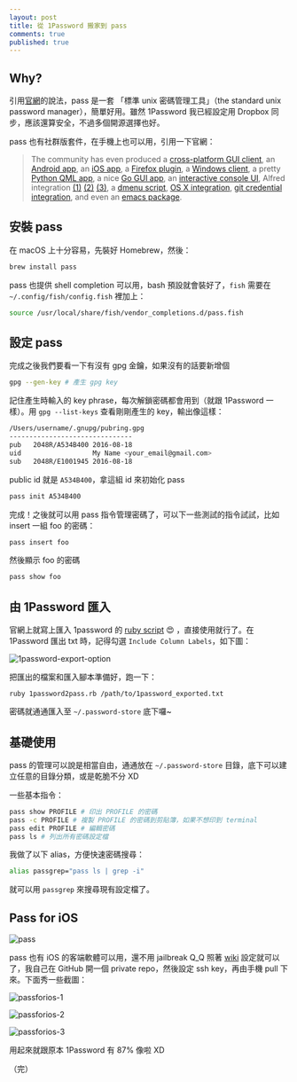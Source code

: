 ```yaml
---
layout: post
title: 從 1Password 搬家到 pass
comments: true
published: true
---
```


## Why?

引用[官網][1]的說法，pass 是一套 「標準 unix 密碼管理工具」（the standard unix password manager），簡單好用。雖然 1Password 我已經設定用 Dropbox 同步，應該還算安全，不過多個開源選擇也好。

pass 也有社群版套件，在手機上也可以用，引用一下官網：

> The community has even produced a [cross-platform GUI client](http://qtpass.org/), an [Android app](https://github.com/zeapo/Android-Password-Store), an [iOS app](https://github.com/davidjb/pass-ios#readme), a [Firefox plugin](https://github.com/jvenant/passff#readme), a [Windows client](https://github.com/mbos/Pass4Win), a pretty [Python QML app](https://github.com/TheLastProject/Pext), a nice [Go GUI app](https://github.com/cortex/gopass),  an [interactive console UI](https://github.com/Kwpolska/upass), Alfred integration [(1)](https://github.com/CGenie/alfred-pass) [(2)](https://github.com/MatthewWest/pass-alfred) [(3)](https://github.com/johanthoren/simple-pass-alfred), a [dmenu script](https://git.zx2c4.com/password-store/tree/contrib/dmenu), [OS X integration](https://git.zx2c4.com/password-store/tree/contrib/pass.applescript), [git credential integration](https://github.com/languitar/pass-git-helper), and even an [emacs package](https://git.zx2c4.com/password-store/tree/contrib/emacs).

## 安裝 pass

在 macOS 上十分容易，先裝好 Homebrew，然後：

```bash
brew install pass
```

pass 也提供 shell completion 可以用，bash 預設就會裝好了，`fish` 需要在 `~/.config/fish/config.fish` 裡加上：

```bash
source /usr/local/share/fish/vendor_completions.d/pass.fish
```

## 設定 pass

完成之後我們要看一下有沒有 gpg 金鑰，如果沒有的話要新增個

```bash
gpg --gen-key # 產生 gpg key
```

記住產生時輸入的 key phrase，每次解鎖密碼都會用到（就跟 1Password 一樣）。用 `gpg --list-keys` 查看剛剛產生的 key，輸出像這樣：

```bash
/Users/username/.gnupg/pubring.gpg
-------------------------------
pub   2048R/A534B400 2016-08-18
uid                  My Name <your_email@gmail.com>
sub   2048R/E1001945 2016-08-18
```

public id 就是 `A534B400`，拿這組 id 來初始化 pass

```bash
pass init A534B400
```

完成！之後就可以用 pass 指令管理密碼了，可以下一些測試的指令試試，比如 insert 一組 foo 的密碼：

```bash
pass insert foo
```

然後顯示 foo 的密碼

```bash
pass show foo
```

## 由 1Password 匯入

官網上就寫上匯入 1password 的 [ruby script][2] 😍 ，直接使用就行了。在 1Password 匯出 txt 時，記得勾選 `Include Column Labels`，如下圖：

![1password-export-option](http://i.imgur.com/YsoUQcv.png)

把匯出的檔案和匯入腳本準備好，跑一下：

```
ruby 1password2pass.rb /path/to/1password_exported.txt
```

密碼就通通匯入至 `~/.password-store` 底下囉~

## 基礎使用

pass 的管理可以說是相當自由，通通放在 `~/.password-store` 目錄，底下可以建立任意的目錄分類，或是乾脆不分 XD

一些基本指令：

```bash
pass show PROFILE # 印出 PROFILE 的密碼
pass -c PROFILE # 複製 PROFILE 的密碼到剪貼簿，如果不想印到 terminal
pass edit PROFILE # 編輯密碼
pass ls # 列出所有密碼設定檔
```

我做了以下 alias，方便快速密碼搜尋：

```bash
alias passgrep="pass ls | grep -i"
```

就可以用 `passgrep` 來搜尋現有設定檔了。

## Pass for iOS

![pass](http://i.imgur.com/tWUOkAo.png)

pass 也有 iOS 的客端軟體可以用，還不用 jailbreak Q_Q 照著 [wiki](https://github.com/mssun/passforios/wiki#quick-start-guide-for-pass-for-ios) 設定就可以了，我自己在 GitHub 開一個 private repo，然後設定 ssh key，再由手機 pull 下來。下面秀一些截圖：

![passforios-1](https://lh3.googleusercontent.com/yttCY9Onc6P_z-1O5m5g6LQI2AtXUn8-p9SeoYDLJgbziTBvBgKGXA1Q1EaUM-MwG16QhAfgIli0DTy2HvT6JGutPvd-7g1lI1tn5RB60PA0dwIxAFYHhS4L3RsJ3JV1hyWp-adEaNLPj8M5Ja9h1AIU-lZ1QkYLZM9bCBCORGIPAspD2f3a7mtJ3-PyVE4KyqwXxn_9CIMZQprAiz8Msi9aSJ_IJZEnBIFq2JAo_H7hejKK2NASCUDET2eHiuV9U5e4bf90-OG53ODs3jJ4WiHbgeNuGqqynJ9YYgqSPmdtNhsrYcwNrXKsvtY_H80UPmvvTbkKj1Obwg93hQBRLFWQU08CdZY7Q0jrtRSK8qC3LCjdfMx_6_-yAnklym5J5jGyKEPAtHZ-yPYYwibmg-9LCFQtr_2edv9740DJO1CcrxV0ufhajkqB2rSd2eAJSwH6LjwfHe6Y4INpGPiYX69odirAjFQ6B-BzYGsGyjgNOPg3A8l2XqH5psHZ1oIZUmYAAmhR_Nlv44-JZDpdTE9KayjKeMTPe8ZBWd6-fQq8QRjanX48QVzVsOmFrONOaYQO7ni1O0yCYV6E6hBfGnZTcxP_TEXf9qISvM9O5BRQ5SnMOdUfBuoGlA=w438-h776-no)

![passforios-2](https://lh3.googleusercontent.com/lpSzfHVslm8B57tYU_Vwu0t3cMAn6kR5M4cTItZ0H3gM-BaC3VLRbwOeL7iZO9OfG6fDU0w5pATbq5_bm2JaMyDqVDDcyNdVuYxk_nvcjQL1EHweu7brbXXQaHPe26wGi4MvuT7UPrIbPtCFyyHXv2bONJcOALLuCqGuQJeJRJrEe2FM-1HHlf7Ox2zuUYew58r1PHpyEjD0WoYP8nvHPxMLCC5V_Bp470xL2jP3ikD6FCtU3O2_oDIzFd-4BHVCkPlwGKLLzYN-aXwJ47PIqSDspunUIfGDEcTIYPa2scAZemR0bLo6F6irP27_tEAfACshnKqBFsYJ0ZMii1YdPv27End-hjEqXCO5P8Ot2D_c-Hjfh6Gtq1B6tWU8Ka3DMcyuKKuY8YfCcuPvBYuP5vx3vfenhOWljDuiKvmyxUykWcWqJ9-dMVu4pqQM22wWs82h8k44agkPqIbn7nxK3SZLY7p65B2iGjIGuIv8f2-Ehepnu4-_8i4A_dGcMWc2VGAriJRUSzfzC7-N8dTGdUcK1RcMhv8AceRQKNZCShy4ny9lGlFmsZ0sgIxo2U_ig9abcUX3fPGguYrmL8p0SrQu1_w5ZEbrj2Vhd8ENw85KyizOpWhak8kO9A=w438-h776-no)

![passforios-3](https://lh3.googleusercontent.com/ROHUYtj3ggs3qHPSOCL9emx0zanp1mYoRCJVyxKfRjobO8JsORfn_bFXkVPNuswQ1EnQYnPgM04u8Eo87OFnL68RKQD7kGUo7I0BOO1ogewTxTnK2VcGaqr-p4LlOR3KlnAqDWakcuYr-gE6nsPU7po-mMQY5SCoGPy9cRjlA33Nee8orgUt_VbY2YO99f9BQIgVbfsc3_uVYT0F7tbtyAOQj7A1LSitOTgKiJygyLQPJQjKMsVaH0gg9L0xCvgw8sJjv5jVi15OK0flvqzH5mivR1ntbUIqqKNlYk4Xstcv6x1kJQp1g49nkayRylZznwPSn0aFn4-XsSWI3Oanesjd5hjmJEzj3aWKkUzaqjJVyx0dScMJfU8fLiRFOzjgbedoGvy7a8Tdo45MW6BQPFjn-La4ypf1P-cd2GbWdaozX9Yb5_ynUCAKhfNdDiwuEBpt0EbolBUQF8FU1ELWsZZx82MUvdWlNlazH3p503JowOt3ZgxWdG5T0YQWliJgz2Jo_tLvHez0gXSevu9ZufEPPJwGpgXjlB5MiOjTDa9Rki4dvPmpeQHJzCzoaWjWbrs88SOLnwGWNggwTrHDcZlEKDdTiv9vn8W69VtaWrV5Ly11V3231rFjhw=w438-h776-no)

用起來就跟原本 1Password 有 87% 像啦 XD

（完）

[1]: https://www.passwordstore.org/
[2]: https://git.zx2c4.com/password-store/tree/contrib/importers/1password2pass.rb
